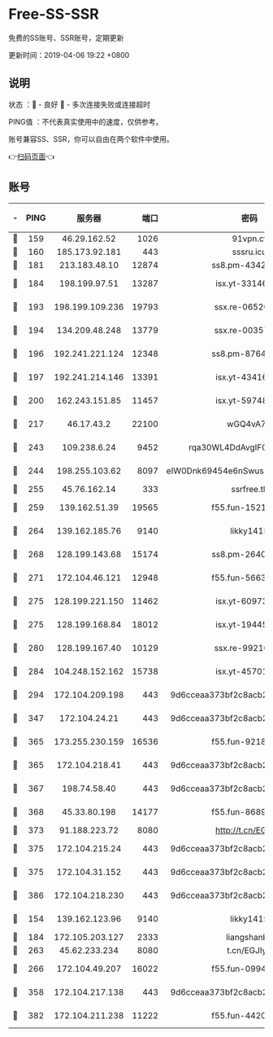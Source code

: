 # Free-SS-SSR

免费的SS账号、SSR账号，定期更新

更新时间：2019-04-06 19:22 +0800

## 说明

状态     ：🙂 - 良好 🙁 - 多次连接失败或连接超时

PING值   ：不代表真实使用中的速度，仅供参考。

账号兼容SS、SSR，你可以自由在两个软件中使用。

👉[扫码页面](https://liesauer.github.io/Free-SS-SSR/)👈

## 账号

|-|PING|服务器|端口|密码|加密方式|区域|
|:----:|:----:|:-----:|-----:|:----:|:----:|:----:|
|🙂|159|46.29.162.52|1026|91vpn.cf|rc4-md5|RU|
|🙂|160|185.173.92.181|443|sssru.icu|rc4-md5|RU|
|🙂|181|213.183.48.10|12874|ss8.pm-43426008|rc4-md5|RU|
|🙂|184|198.199.97.51|13287|isx.yt-33146558|aes-256-cfb|US|
|🙂|193|198.199.109.236|19793|ssx.re-06520908|aes-256-cfb|US|
|🙂|194|134.209.48.248|13779|ssx.re-00357736|aes-256-cfb|US|
|🙂|196|192.241.221.124|12348|ss8.pm-87649269|aes-256-cfb|US|
|🙂|197|192.241.214.146|13391|isx.yt-43416690|aes-256-cfb|US|
|🙂|200|162.243.151.85|11457|isx.yt-59748664|aes-256-cfb|US|
|🙂|217|46.17.43.2|22100|wGQ4vA7D|aes-256-gcm|RU|
|🙂|243|109.238.6.24|9452|rqa30WL4DdAvgIFG6Fs3znzTa|aes-256-cfb|FR|
|🙂|244|198.255.103.62|8097|eIW0Dnk69454e6nSwuspv9DmS201tQ0D|aes-256-cfb|US|
|🙂|255|45.76.162.14|333|ssrfree.tk|rc4|SG|
|🙂|259|139.162.51.39|19565|f55.fun-15213157|aes-256-cfb|SG|
|🙂|264|139.162.185.76|9140|likky1415|aes-256-cfb|DE|
|🙂|268|128.199.143.68|15174|ss8.pm-26403266|aes-256-cfb|SG|
|🙂|271|172.104.46.121|12948|f55.fun-56631452|aes-256-cfb|SG|
|🙂|275|128.199.221.150|11462|isx.yt-60973464|aes-256-cfb|SG|
|🙂|275|128.199.168.84|18012|isx.yt-19445706|aes-256-cfb|SG|
|🙂|280|128.199.167.40|10129|ssx.re-99210483|aes-256-cfb|SG|
|🙂|284|104.248.152.162|15738|isx.yt-45701384|aes-256-cfb|SG|
|🙂|294|172.104.209.198|443|9d6cceaa373bf2c8acb22e60b6a58be6|aes-256-cfb|US|
|🙂|347|172.104.24.21|443|9d6cceaa373bf2c8acb22e60b6a58be6|aes-256-cfb|US|
|🙂|365|173.255.230.159|16536|f55.fun-92182814|aes-256-cfb|US|
|🙂|365|172.104.218.41|443|9d6cceaa373bf2c8acb22e60b6a58be6|aes-256-cfb|US|
|🙂|367|198.74.58.40|443|9d6cceaa373bf2c8acb22e60b6a58be6|aes-256-cfb|US|
|🙂|368|45.33.80.198|14177|f55.fun-86891578|aes-256-cfb|US|
|🙂|373|91.188.223.72|8080|http://t.cn/EGJIyrl|rc4-md5|RU|
|🙂|375|172.104.215.24|443|9d6cceaa373bf2c8acb22e60b6a58be6|aes-256-cfb|US|
|🙂|375|172.104.31.152|443|9d6cceaa373bf2c8acb22e60b6a58be6|aes-256-cfb|US|
|🙂|386|172.104.218.230|443|9d6cceaa373bf2c8acb22e60b6a58be6|aes-256-cfb|US|
|🙂|154|139.162.123.96|9140|likky1415|aes-256-cfb|JP|
|🙂|184|172.105.203.127|2333|liangshanbo|chacha20|JP|
|🙂|263|45.62.233.234|8080|t.cn/EGJIyrl|rc4-md5|CA|
|🙂|266|172.104.49.207|16022|f55.fun-09944277|aes-256-cfb|SG|
|🙂|358|172.104.217.138|443|9d6cceaa373bf2c8acb22e60b6a58be6|aes-256-cfb|US|
|🙂|382|172.104.211.238|11222|f55.fun-44203317|aes-256-cfb|US|
